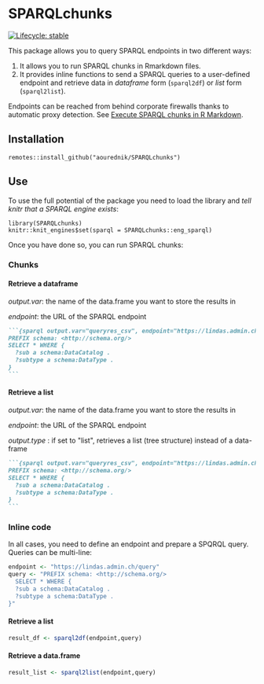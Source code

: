 
# SPARQLchunks

<!-- badges: start -->
[![Lifecycle: stable](https://img.shields.io/badge/lifecycle-stable-brightgreen.svg)](https://lifecycle.r-lib.org/articles/stages.html#stable)
<!-- badges: end -->

This package allows you to query SPARQL endpoints in two different ways: 

1. It allows you to run SPARQL chunks in Rmarkdown files. 
2. It provides inline functions to send a SPARQL queries to a user-defined endpoint and retrieve data in _dataframe_ form (`sparql2df`) or _list_ form (`sparql2list`). 

Endpoints can be reached from behind corporate firewalls thanks to automatic proxy detection. See [Execute SPARQL chunks in R Markdown](https://ourednik.info/maps/2021/12/14/execute-sparql-chunks-in-r-markdown/).

## Installation

```{r, eval = FALSE}
remotes::install_github("aourednik/SPARQLchunks")
```

## Use

To use the full potential of the package you need to load the library and _tell knitr that a SPARQL engine exists_: 

```{r setup, eval=FALSE}
library(SPARQLchunks)
knitr::knit_engines$set(sparql = SPARQLchunks::eng_sparql)
```

Once you have done so, you can run SPARQL chunks:

### Chunks

#### Retrieve a dataframe

_output.var_: the name of the data.frame you want to store the results in

_endpoint_: the URL of the SPARQL endpoint


````markdown
```{sparql output.var="queryres_csv", endpoint="https://lindas.admin.ch/query"}
PREFIX schema: <http://schema.org/>
SELECT * WHERE {
  ?sub a schema:DataCatalog .
  ?subtype a schema:DataType .
}
```
````

####  Retrieve a list

_output.var_: the name of the data.frame you want to store the results in

_endpoint_: the URL of the SPARQL endpoint

_output.type_ : if set to "list", retrieves a list (tree structure) instead of a data-frame 

````markdown
```{sparql output.var="queryres_csv", endpoint="https://lindas.admin.ch/query"}
PREFIX schema: <http://schema.org/>
SELECT * WHERE {
  ?sub a schema:DataCatalog .
  ?subtype a schema:DataType .
}
```
````

### Inline code

In all cases, you need to define an endpoint and prepare a SPQRQL query. Queries can be multi-line:

```r
endpoint <- "https://lindas.admin.ch/query"
query <- "PREFIX schema: <http://schema.org/>
  SELECT * WHERE {
  ?sub a schema:DataCatalog .
  ?subtype a schema:DataType .
}"
```


#### Retrieve a list

```r
result_df <- sparql2df(endpoint,query)
```


#### Retrieve a data.frame

```r
result_list <- sparql2list(endpoint,query)
```
